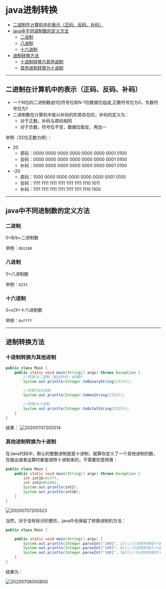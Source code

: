 # java进制转换

<!-- TOC -->

- [二进制在计算机中的表示（正码、反码、补码）](#二进制在计算机中的表示正码反码补码)
- [java中不同进制数的定义方法](#java中不同进制数的定义方法)
  - [二进制](#二进制)
  - [八进制](#八进制)
  - [十六进制](#十六进制)
- [进制转换方法](#进制转换方法)
  - [十进制转换为其他进制](#十进制转换为其他进制)
  - [其他进制转换为十进制](#其他进制转换为十进制)

<!-- /TOC -->

---
## 二进制在计算机中的表示（正码、反码、补码）

- 一个N位的二进制数由1位符号位和N-1位数据位组成,正数符号位为0，负数符号位为1
- 二进制数在计算机中是以补码的形势存在的，补码的定义为：
  - 对于正数，补码与原码相同
  - 对于负数，符号位不变，数据位取反，再加一

举例（32位正数为例）：
  - 20
    - 原码：0000 0000 0000 0000 0000 0000 0001 0100
    - 反码：0000 0000 0000 0000 0000 0000 0001 0100
    - 补码：0000 0000 0000 0000 0000 0000 0001 0100
  - -20
    - 原码：1000 0000 0000 0000 0000 0000 0001 0100
    - 反码：1111 1111 1111 1111 1111 1111 1110 1011
    - 补码：1111 1111 1111 1111 1111 1111 1110 1100

----
## java中不同进制数的定义方法

### 二进制

0+B/b+二进制数

举例：`0b1100`

### 八进制

0+八进制数

举例：`0233`

### 十六进制

0+x/X+十六进制数

举例：`0xffff`

---
## 进制转换方法

### 十进制转换为其他进制

```java
public class Main {
    public static void main(String[] args) throws Exception {
        //转换为二进制（输出补码，省略0）
        System.out.println(Integer.toBinaryString(2333));

        //转换为16进制
        System.out.println(Integer.toHexString(2333));

        //转换为八进制
        System.out.println(Integer.toOctalString(2333));
    }
}
```
结果：
![20200707202014](https://cdn.jsdelivr.net/gh/leiyu1997/Blogs@master/Resources/pictures/20200707202014.png)

### 其他进制转换为十进制

在Java代码中，默认的整数进制就是十进制，就算你定义了一个其他进制的数，在输出或者运算时都是按照十进制来的，不需要刻意转换：

```java
public class Main {
    public static void main(String[] args) throws Exception {
        int int16=0xfff;
        int int2=0b1001;
        System.out.println(int2);
        System.out.println(int16);
    }
}

```

![20200707205523](https://cdn.jsdelivr.net/gh/leiyu1997/Blogs@master/Resources/pictures/20200707205523.png)

当然，对于没有标识的整形，java中也保留了转换进制的方法：

```java
public class Main {

    public static void main(String[] args) {
        System.out.println(Integer.parseInt("1001", 2));//2进制转换成十进制
        System.out.println(Integer.parseInt("1001", 8));//8进制转换为十进制
        System.out.println(Integer.parseInt("1001", 16));//16进制转换为十进制
    }
}
```

结果为：

![20200708005800](https://cdn.jsdelivr.net/gh/leiyu1997/Blogs@master/Resources/pictures/20200708005800.png)